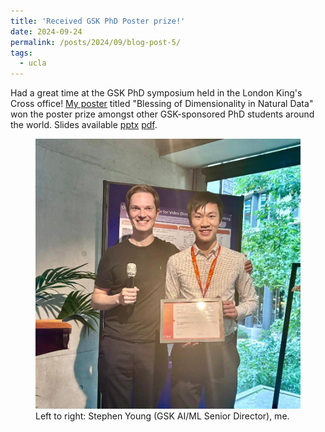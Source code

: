 ```yaml
---
title: 'Received GSK PhD Poster prize!'
date: 2024-09-24
permalink: /posts/2024/09/blog-post-5/
tags:
  - ucla
---
```

<!-- ![temp]('/images/2023_ucla.jpg' UCLA photo) -->

Had a great time at the GSK PhD symposium held in the London King's Cross office! [My poster](files/poster_hyt_GSK_240924.pdf) titled "Blessing of Dimensionality in Natural Data" won the poster prize amongst other GSK-sponsored PhD students around the world. Slides available [pptx](files/presentation_hyt_GSK_240924.pptx) [pdf](presentation_hyt_GSK_240924.pdf).

<figure>
  <img src="/images/24_gsk_sympo.jpeg" alt="Receiving a prize."/>
  <figcaption>Left to right: Stephen Young (GSK AI/ML Senior Director), me.</figcaption>
</figure>